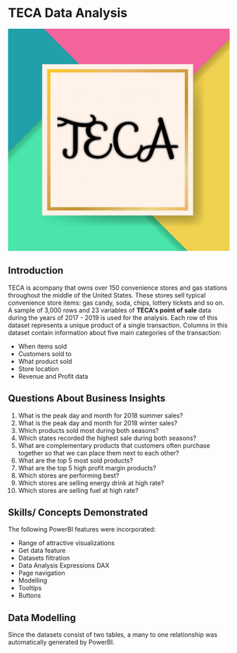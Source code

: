 # TECA Data Analysis

![](Photo_1679140738060.png)

## Introduction
TECA is acompany that owns over 150 convenience stores and gas stations throughout the middle of the United States. These stores sell typical convenience store items: gas candy, soda, chips, lottery tickets and so on. A sample of 3,000 rows and 23 variables of **TECA's point of sale** data during the years of 2017 - 2019 is used for the analysis. Each row of this dataset represents a unique product of a single transaction.
Columns in this dataset contain information about five main categories of the transaction:
- When items sold
- Customers sold to
- What product sold
- Store location
- Revenue and Profit data

## Questions About Business Insights

1. What is the peak day and month for 2018 summer sales?
2. What is the peak day and month for 2018 winter sales?
3. Which products sold most during both seasons?
4. Which states recorded the highest sale during both seasons?
5. What are complementary products that customers often purchase together so that we can place them next to each other?
6. What are the top 5 most sold products?
7. What are the top 5 high profit margin products?
8. Which stores are performing best?
9. Which stores are selling energy drink at high rate?
9. Which stores are selling fuel at high rate?

## Skills/ Concepts Demonstrated

The following PowerBI features were incorporated:
- Range of attractive visualizations 
- Get data feature 
- Datasets filtration 
- Data Analysis Expressions DAX
- Page navigation
- Modelling
- Tooltips 
- Buttons

## Data Modelling

Since the datasets consist of two tables, a many to one relationship was automatically generated by PowerBI.
